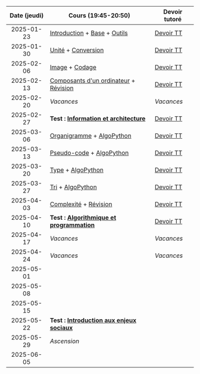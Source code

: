 | Date (jeudi) | Cours (19:45-20:50)                                                                             | Devoir tutoré                  |
| :----------: | ----------------------------------------------------------------------------------------------- | ------------------------------ |
|  2025-01-23  | [Introduction](/docs/1mb/intro) + [Base](/docs/1mb/info/base) + [Outils](/docs/1mb/info/outils) | [Devoir TT](/docs/1mb/info/tt) |
|  2025-01-30  | [Unité](/docs/1mb/info/unite) + [Conversion](/docs/1mb/info/conversion)                         | [Devoir TT](/docs/1mb/info/tt) |
|  2025-02-06  | [Image](/docs/1mb/info/image) + [Codage](/docs/1mb/info/codage)                                 | [Devoir TT](/docs/1mb/info/tt) |
|  2025-02-13  | [Composants d'un ordinateur](/docs/1mb/info/composant) + [Révision](/docs/1mb/info/revision)    | [Devoir TT](/docs/1mb/info/tt) |
|  2025-02-20  | _Vacances_                                                                                      | _Vacances_                     |
|  2025-02-27  | **Test : [Information et architecture](/docs/1mb/info)**                                        | [Devoir TT](/docs/1mb/info/tt) |
|  2025-03-06  | [Organigramme](/docs/1mb/prog/organigramme) + [AlgoPython](/docs/1mb/prog/algopython)           | [Devoir TT](/docs/1mb/prog/tt) |
|  2025-03-13  | [Pseudo-code](/docs/1mb/prog/pseudocode) + [AlgoPython](/docs/1mb/prog/algopython)              | [Devoir TT](/docs/1mb/prog/tt) |
|  2025-03-20  | [Type](/docs/1mb/prog/type) + [AlgoPython](/docs/1mb/prog/algopython)                           | [Devoir TT](/docs/1mb/prog/tt) |
|  2025-03-27  | [Tri](/docs/1mb/prog/tri) + [AlgoPython](/docs/1mb/prog/algopython)                             | [Devoir TT](/docs/1mb/prog/tt) |
|  2025-04-03  | [Complexité](/docs/1mb/prog/complexite) + [Révision](/docs/1mb/prog/revision)                   | [Devoir TT](/docs/1mb/prog/tt) |
|  2025-04-10  | **Test : [Algorithmique et programmation](/docs/1mb/prog)**                                     | [Devoir TT](/docs/1mb/prog/tt) |
|  2025-04-17  | _Vacances_                                                                                      | _Vacances_                     |
|  2025-04-24  | _Vacances_                                                                                      | _Vacances_                     |
|  2025-05-01  |                                                                                                 |                                |
|  2025-05-08  |                                                                                                 |                                |
|  2025-05-15  |                                                                                                 |                                |
|  2025-05-22  | **Test : [Introduction aux enjeux sociaux](/docs/1mb/enje)**                                    |                                |
|  2025-05-29  | _Ascension_                                                                                     |                                |
|  2025-06-05  |                                                                                                 |                                |
